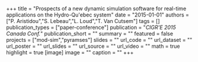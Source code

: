 +++
title = "Prospects of a new dynamic simulation software for real-time applications on the Hydro-Qu'ebec system"
date = "2015-01-01"
authors = ["P. Aristidou","S. Lebeau","L. Loud","T. Van Cutsem"]
tags = []
publication_types = ["paper-conference"]
publication = "_CIGR'E 2015 Canada Conf._"
publication_short = ""
summary = ""
featured = false
projects = ["mod-sim","pyramses"]
slides = ""
url_code = ""
url_dataset = ""
url_poster = ""
url_slides = ""
url_source = ""
url_video = ""
math = true
highlight = true
[image]
image = ""
caption = ""
+++

